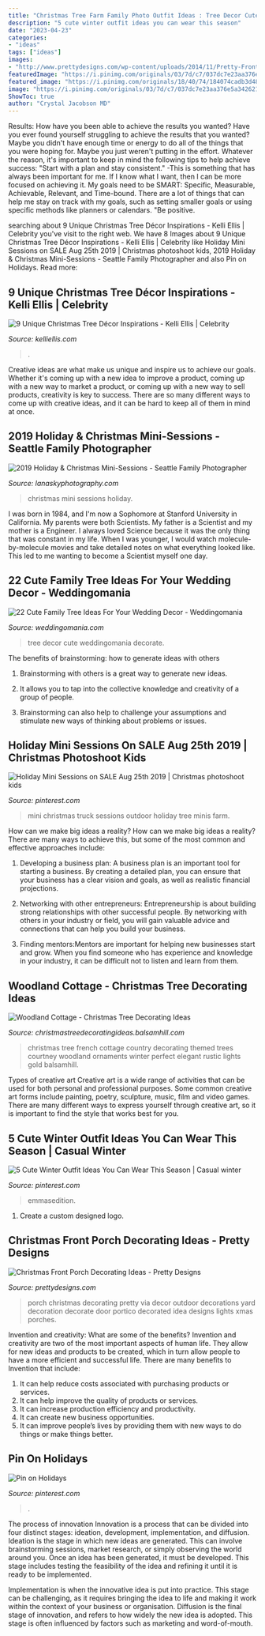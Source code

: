 ```yaml
---
title: "Christmas Tree Farm Family Photo Outfit Ideas : Tree Decor Cute Weddingomania Decorate"
description: "5 cute winter outfit ideas you can wear this season"
date: "2023-04-23"
categories:
- "ideas"
tags: ["ideas"]
images:
- "http://www.prettydesigns.com/wp-content/uploads/2014/11/Pretty-Front-Porch.jpg"
featuredImage: "https://i.pinimg.com/originals/03/7d/c7/037dc7e23aa376e5a342621c12834a7d.jpg"
featured_image: "https://i.pinimg.com/originals/18/40/74/184074cadb3d48928b475967c1b2e9f5.jpg"
image: "https://i.pinimg.com/originals/03/7d/c7/037dc7e23aa376e5a342621c12834a7d.jpg"
ShowToc: true
author: "Crystal Jacobson MD"
---
```



Results: How have you been able to achieve the results you wanted?
Have you ever found yourself struggling to achieve the results that you wanted? Maybe you didn't have enough time or energy to do all of the things that you were hoping for. Maybe you just weren't putting in the effort. Whatever the reason, it's important to keep in mind the following tips to help achieve success: 
"Start with a plan and stay consistent." -This is something that has always been important for me. If I know what I want, then I can be more focused on achieving it. My goals need to be SMART: Specific, Measurable, Achievable, Relevant, and Time-bound. There are a lot of things that can help me stay on track with my goals, such as setting smaller goals or using specific methods like planners or calendars. 
"Be positive.

	

		
searching about 9 Unique Christmas Tree Décor Inspirations - Kelli Ellis | Celebrity you've visit to the right web. We have 8 Images about 9 Unique Christmas Tree Décor Inspirations - Kelli Ellis | Celebrity like Holiday Mini Sessions on SALE Aug 25th 2019 | Christmas photoshoot kids, 2019 Holiday &amp; Christmas Mini-Sessions - Seattle Family Photographer and also Pin on Holidays. Read more:
		
    
## 9 Unique Christmas Tree Décor Inspirations - Kelli Ellis | Celebrity

<img loading=lazy src="https://kelliellis.com/wp-content/uploads/2016/01/our-vintage-farm-house.jpg" onerror="this.onerror=null;this.src='https://tse1.mm.bing.net/th?id=OIP.412NAyX1nmHKx3PPldeDrQHaHZ&amp;pid=15.1';" alt="9 Unique Christmas Tree Décor Inspirations - Kelli Ellis | Celebrity">

_Source: kelliellis.com_

>. 

	

Creative ideas are what make us unique and inspire us to achieve our goals. Whether it's coming up with a new idea to improve a product, coming up with a new way to market a product, or coming up with a new way to sell products, creativity is key to success. There are so many different ways to come up with creative ideas, and it can be hard to keep all of them in mind at once.

    
## 2019 Holiday &amp; Christmas Mini-Sessions - Seattle Family Photographer

<img loading=lazy src="http://www.lanaskyphotography.com/content/editor/images/cover.jpg" onerror="this.onerror=null;this.src='https://tse2.mm.bing.net/th?id=OIP.R9OytVAu7Q6zic6cJ77jxwHaE7&amp;pid=15.1';" alt="2019 Holiday &amp; Christmas Mini-Sessions - Seattle Family Photographer">

_Source: lanaskyphotography.com_

>christmas mini sessions holiday. 

	

I was born in 1984, and I'm now a Sophomore at Stanford University in California. My parents were both Scientists. My father is a Scientist and my mother is a Engineer. I always loved Science because it was the only thing that was constant in my life. When I was younger, I would watch molecule-by-molecule movies and take detailed notes on what everything looked like. This led to me wanting to become a Scientist myself one day.

    
## 22 Cute Family Tree Ideas For Your Wedding Decor - Weddingomania

<img loading=lazy src="http://i.weddingomania.com/22-Family-Tree-Ideas-For-Your-Wedding10.jpg" onerror="this.onerror=null;this.src='https://tse2.mm.bing.net/th?id=OIP.FBZIsIm127au4lMDYaNR8QHaJH&amp;pid=15.1';" alt="22 Cute Family Tree Ideas For Your Wedding Decor - Weddingomania">

_Source: weddingomania.com_

>tree decor cute weddingomania decorate. 

	

The benefits of brainstorming: how to generate ideas with others
1. Brainstorming with others is a great way to generate new ideas.
2. It allows you to tap into the collective knowledge and creativity of a group of people.

3. Brainstorming can also help to challenge your assumptions and stimulate new ways of thinking about problems or issues.

    
## Holiday Mini Sessions On SALE Aug 25th 2019 | Christmas Photoshoot Kids

<img loading=lazy src="https://i.pinimg.com/originals/03/7d/c7/037dc7e23aa376e5a342621c12834a7d.jpg" onerror="this.onerror=null;this.src='https://tse2.mm.bing.net/th?id=OIP.Xl_DPJ_wsaYYh7viX4DQ-QHaKl&amp;pid=15.1';" alt="Holiday Mini Sessions on SALE Aug 25th 2019 | Christmas photoshoot kids">

_Source: pinterest.com_

>mini christmas truck sessions outdoor holiday tree minis farm. 

	

How can we make big ideas a reality?
How can we make big ideas a reality? There are many ways to achieve this, but some of the most common and effective approaches include:
1. Developing a business plan: A business plan is an important tool for starting a business. By creating a detailed plan, you can ensure that your business has a clear vision and goals, as well as realistic financial projections.

2. Networking with other entrepreneurs: Entrepreneurship is about building strong relationships with other successful people. By networking with others in your industry or field, you will gain valuable advice and connections that can help you build your business.

3. Finding mentors:Mentors are important for helping new businesses start and grow. When you find someone who has experience and knowledge in your industry, it can be difficult not to listen and learn from them.


    
## Woodland Cottage - Christmas Tree Decorating Ideas

<img loading=lazy src="http://christmastreedecoratingideas.balsamhill.com/wp-content/uploads/2016/10/Courtney_Colorado-Mountain-Spruce-8.jpg" onerror="this.onerror=null;this.src='https://tse4.mm.bing.net/th?id=OIP.8gZdsm77qc3vv86_uHwjbQHaLG&amp;pid=15.1';" alt="Woodland Cottage - Christmas Tree Decorating Ideas">

_Source: christmastreedecoratingideas.balsamhill.com_

>christmas tree french cottage country decorating themed trees courtney woodland ornaments winter perfect elegant rustic lights gold balsamhill. 

	

Types of creative art
Creative art is a wide range of activities that can be used for both personal and professional purposes. Some common creative art forms include painting, poetry, sculpture, music, film and video games. There are many different ways to express yourself through creative art, so it is important to find the style that works best for you.

    
## 5 Cute Winter Outfit Ideas You Can Wear This Season | Casual Winter

<img loading=lazy src="https://i.pinimg.com/originals/18/40/74/184074cadb3d48928b475967c1b2e9f5.jpg" onerror="this.onerror=null;this.src='https://tse3.mm.bing.net/th?id=OIP.XOI3eJV6Z5HYgLdeBuQuwgHaLG&amp;pid=15.1';" alt="5 Cute Winter Outfit Ideas You Can Wear This Season | Casual winter">

_Source: pinterest.com_

>emmasedition. 

	

1. Create a custom designed logo.

    
## Christmas Front Porch Decorating Ideas - Pretty Designs

<img loading=lazy src="http://www.prettydesigns.com/wp-content/uploads/2014/11/Pretty-Front-Porch.jpg" onerror="this.onerror=null;this.src='https://tse2.mm.bing.net/th?id=OIP.pqO4QL7mT0gn4-6DYro8KAHaHd&amp;pid=15.1';" alt="Christmas Front Porch Decorating Ideas - Pretty Designs">

_Source: prettydesigns.com_

>porch christmas decorating pretty via decor outdoor decorations yard decoration decorate door portico decorated idea designs lights xmas porches. 

	

Invention and creativity: What are some of the benefits?
Invention and creativity are two of the most important aspects of human life. They allow for new ideas and products to be created, which in turn allow people to have a more efficient and successful life. There are many benefits to Invention that include: 
1. It can help reduce costs associated with purchasing products or services. 
2. It can help improve the quality of products or services. 
3. It can increase production efficiency and productivity. 
4. It can create new business opportunities. 
5. It can improve people’s lives by providing them with new ways to do things or make things better.

    
## Pin On Holidays

<img loading=lazy src="https://i.pinimg.com/originals/fa/aa/9f/faaa9f3b4ac173983f91f792ae24afcc.jpg" onerror="this.onerror=null;this.src='https://tse4.mm.bing.net/th?id=OIP.4CQpq0O_fPhO-pQyMccdQgHaFD&amp;pid=15.1';" alt="Pin on Holidays">

_Source: pinterest.com_

>. 

	

The process of innovation
Innovation is a process that can be divided into four distinct stages: ideation, development, implementation, and diffusion.
Ideation is the stage in which new ideas are generated. This can involve brainstorming sessions, market research, or simply observing the world around you. Once an idea has been generated, it must be developed. This stage includes testing the feasibility of the idea and refining it until it is ready to be implemented.

Implementation is when the innovative idea is put into practice. This stage can be challenging, as it requires bringing the idea to life and making it work within the context of your business or organisation. Diffusion is the final stage of innovation, and refers to how widely the new idea is adopted. This stage is often influenced by factors such as marketing and word-of-mouth.

